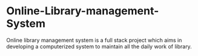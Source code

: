# Online-Library-management-System
Online library management system is a full stack project which aims in developing a computerized system to maintain all the daily work of library.
